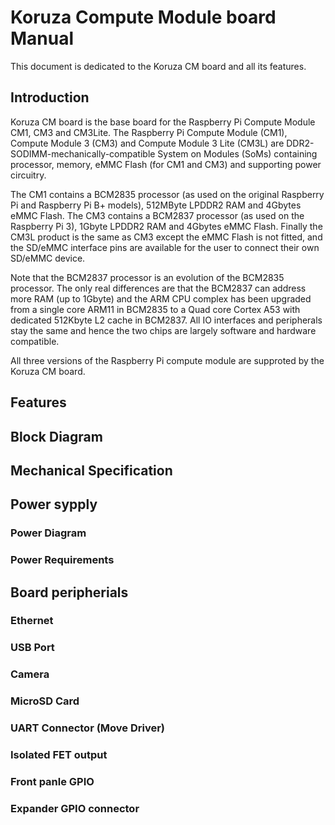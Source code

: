 # Koruza Compute Module board Manual

This document is dedicated to the Koruza CM board and all its features. 

## Introduction
Koruza CM board is the base board for the Raspberry Pi Compute Module CM1, CM3 and CM3Lite. The Raspberry Pi Compute Module (CM1), Compute Module 3 (CM3) and Compute Module 3 Lite
(CM3L) are DDR2-SODIMM-mechanically-compatible System on Modules (SoMs) containing processor, memory, eMMC Flash (for CM1 and CM3) and supporting power circuitry.

The CM1 contains a BCM2835 processor (as used on the original Raspberry Pi and Raspberry Pi B+ models), 512MByte LPDDR2 RAM and 4Gbytes eMMC Flash. The CM3 contains a BCM2837 processor (as used on the Raspberry Pi 3), 1Gbyte LPDDR2 RAM and 4Gbytes eMMC Flash. Finally the CM3L product is the same as CM3 except the eMMC Flash is not fitted, and the SD/eMMC interface pins are available for the user to connect their own SD/eMMC device.

Note that the BCM2837 processor is an evolution of the BCM2835 processor. The only real differences are that the BCM2837 can address more RAM (up to 1Gbyte) and the ARM CPU complex has been upgraded from a single core ARM11 in BCM2835 to a Quad core Cortex A53 with dedicated 512Kbyte L2 cache in BCM2837. All IO interfaces and peripherals stay the same and hence the two chips are largely software and hardware compatible.

All three versions of the Raspberry Pi compute module are supproted by the Koruza CM board.

## Features

## Block Diagram

## Mechanical Specification

## Power sypply
  ### Power Diagram
  ### Power Requirements
  
## Board peripherials
  ### Ethernet 
  ### USB Port
  ### Camera
  ### MicroSD Card
  ### UART Connector (Move Driver)
  ### Isolated FET output
  ### Front panle GPIO
  ### Expander GPIO connector
  
